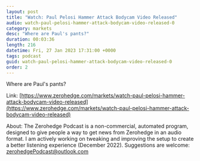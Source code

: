 ```yaml
---
layout: post
title: "Watch: Paul Pelosi Hammer Attack Bodycam Video Released"
audio: watch-paul-pelosi-hammer-attack-bodycam-video-released-0
category: markets
desc: "Where are Paul's pants?"
duration: 00:03:36
length: 216
datetime: Fri, 27 Jan 2023 17:31:00 +0000
tags: podcast
guid: watch-paul-pelosi-hammer-attack-bodycam-video-released-0
order: 2
---
```

Where are Paul's pants?

Link: [https://www.zerohedge.com/markets/watch-paul-pelosi-hammer-attack-bodycam-video-released](https://www.zerohedge.com/markets/watch-paul-pelosi-hammer-attack-bodycam-video-released)

About: The Zerohedge Podcast is a non-commercial, automated program, designed to give people a way to get news from Zerohedge in an audio format.  I am actively working on tweaking and improving the setup to create a better listening experience (December 2022).  Suggestions are welcome: [zerohedgePodcast@outlook.com](mailto:zerohedgePodcast@outlook.com)